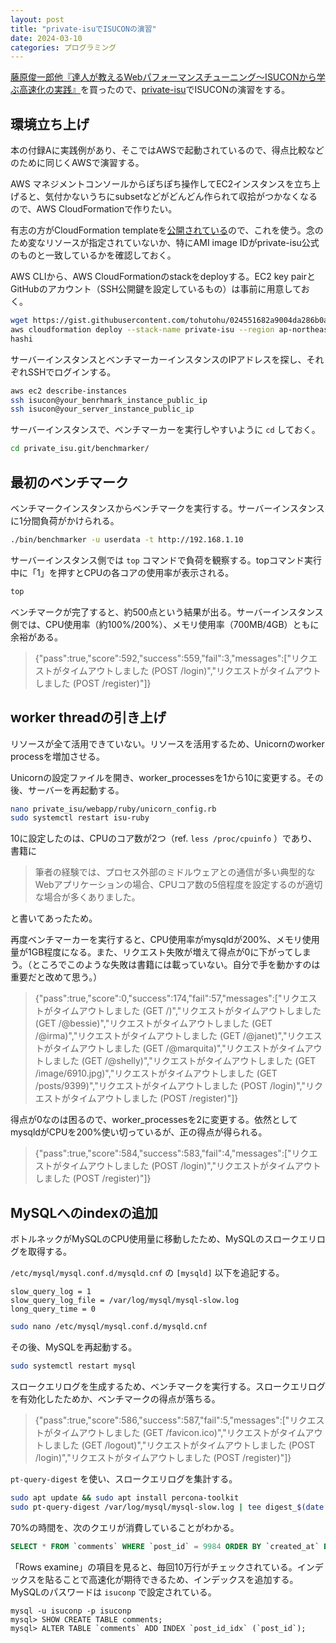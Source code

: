 ```yaml
---
layout: post
title: "private-isuでISUCONの演習"
date: 2024-03-10
categories: プログラミング
---
```


[藤原俊一郎他『達人が教えるWebパフォーマンスチューニング〜ISUCONから学ぶ高速化の実践』](https://gihyo.jp/book/2022/978-4-297-12846-3)を買ったので、[private-isu](https://github.com/catatsuy/private-isu)でISUCONの演習をする。

## 環境立ち上げ

本の付録Aに実践例があり、そこではAWSで起動されているので、得点比較などのために同じくAWSで演習する。

AWS マネジメントコンソールからぽちぽち操作してEC2インスタンスを立ち上げると、気付かないうちにsubsetなどがどんどん作られて収拾がつかなくなるので、AWS CloudFormationで作りたい。

有志の方がCloudFormation templateを[公開されている](https://gist.github.com/tohutohu/024551682a9004da286b0abd6366fa55)ので、これを使う。念のため変なリソースが指定されていないか、特にAMI image IDがprivate-isu公式のものと一致しているかを確認しておく。

AWS CLIから、AWS CloudFormationのstackをdeployする。EC2 key pairとGitHubのアカウント（SSH公開鍵を設定しているもの）は事前に用意しておく。

```bash
wget https://gist.githubusercontent.com/tohutohu/024551682a9004da286b0abd6366fa55/raw/e8a86dd7195c18efc9322f32639fde8021062dd8/private-isu.yaml
aws cloudformation deploy --stack-name private-isu --region ap-northeast-1 --template-file private-isu.yaml --parameter-overrides KeyPairName=your_key_name GitHubUsername=your_github_name
hashi
```

サーバーインスタンスとベンチマーカーインスタンスのIPアドレスを探し、それぞれSSHでログインする。

```bash
aws ec2 describe-instances
ssh isucon@your_benrhmark_instance_public_ip
ssh isucon@your_server_instance_public_ip
```

サーバーインスタンスで、ベンチマーカーを実行しやすいように `cd` しておく。

```bash
cd private_isu.git/benchmarker/
```

## 最初のベンチマーク

ベンチマークインスタンスからベンチマークを実行する。サーバーインスタンスに1分間負荷がかけられる。

```bash
./bin/benchmarker -u userdata -t http://192.168.1.10
```

サーバーインスタンス側では `top` コマンドで負荷を観察する。topコマンド実行中に「1」を押すとCPUの各コアの使用率が表示される。

```bash
top
```

ベンチマークが完了すると、約500点という結果が出る。サーバーインスタンス側では、CPU使用率（約100%/200%）、メモリ使用率（700MB/4GB）ともに余裕がある。

> {"pass":true,"score":592,"success":559,"fail":3,"messages":["リクエストがタイムアウトしました (POST /login)","リクエストがタイムアウトしました (POST /register)"]}

## worker threadの引き上げ

リソースが全て活用できていない。リソースを活用するため、Unicornのworker processを増加させる。

Unicornの設定ファイルを開き、worker_processesを1から10に変更する。その後、サーバーを再起動する。

```bash
nano private_isu/webapp/ruby/unicorn_config.rb
sudo systemctl restart isu-ruby
```

10に設定したのは、CPUのコア数が2つ（ref. `less /proc/cpuinfo` ）であり、書籍に

> 筆者の経験では、プロセス外部のミドルウェアとの通信が多い典型的なWebアプリケーションの場合、CPUコア数の5倍程度を設定するのが適切な場合が多くありました。

と書いてあったため。

再度ベンチマーカーを実行すると、CPU使用率がmysqldが200%、メモリ使用量が1GB程度になる。また、リクエスト失敗が増えて得点が0に下がってしまう。（ところでこのような失敗は書籍には載っていない。自分で手を動かすのは重要だと改めて思う。）

> {"pass":true,"score":0,"success":174,"fail":57,"messages":["リクエストがタイムアウトしました (GET /)","リクエストがタイムアウトしました (GET /@bessie)","リクエストがタイムアウトしました (GET /@irma)","リクエストがタイムアウトしました (GET /@janet)","リクエストがタイムアウトしました (GET /@marquita)","リクエストがタイムアウトしました (GET /@shelly)","リクエストがタイムアウトしました (GET /image/6910.jpg)","リクエストがタイムアウトしました (GET /posts/9399)","リクエストがタイムアウトしました (POST /login)","リクエストがタイムアウトしました (POST /register)"]}

得点が0なのは困るので、worker_processesを2に変更する。依然としてmysqldがCPUを200%使い切っているが、正の得点が得られる。

> {"pass":true,"score":584,"success":583,"fail":4,"messages":["リクエストがタイムアウトしました (POST /login)","リクエストがタイムアウトしました (POST /register)"]}

## MySQLへのindexの追加

ボトルネックがMySQLのCPU使用量に移動したため、MySQLのスロークエリログを取得する。


`/etc/mysql/mysql.conf.d/mysqld.cnf` の `[mysqld]` 以下を追記する。

```
slow_query_log = 1
slow_query_log_file = /var/log/mysql/mysql-slow.log
long_query_time = 0
```

```bash
sudo nano /etc/mysql/mysql.conf.d/mysqld.cnf
```

その後、MySQLを再起動する。

```bash
sudo systemctl restart mysql
```

スロークエリログを生成するため、ベンチマークを実行する。スロークエリログを有効化したためか、ベンチマークの得点が落ちる。

> {"pass":true,"score":586,"success":587,"fail":5,"messages":["リクエストがタイムアウトしました (GET /favicon.ico)","リクエストがタイムアウトしました (GET /logout)","リクエストがタイムアウトしました (POST /login)","リクエストがタイムアウトしました (POST /register)"]}

`pt-query-digest` を使い、スロークエリログを集計する。

```bash
sudo apt update && sudo apt install percona-toolkit
sudo pt-query-digest /var/log/mysql/mysql-slow.log | tee digest_$(date +%Y%m%d%H%M).txt
```

70%の時間を、次のクエリが消費していることがわかる。

```sql
SELECT * FROM `comments` WHERE `post_id` = 9984 ORDER BY `created_at` DESC LIMIT 3
```

「Rows examine」の項目を見ると、毎回10万行がチェックされている。インデックスを貼ることで高速化が期待できるため、インデックスを追加する。MySQLのパスワードは `isuconp` で設定されている。

```
mysql -u isuconp -p isuconp
mysql> SHOW CREATE TABLE comments;
mysql> ALTER TABLE `comments` ADD INDEX `post_id_idx` (`post_id`);
```

